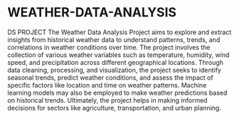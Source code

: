 # WEATHER-DATA-ANALYSIS
DS PROJECT
The Weather Data Analysis Project aims to explore and extract insights from historical weather data to understand patterns, trends, and correlations in weather conditions over time. The project involves the collection of various weather variables such as temperature, humidity, wind speed, and precipitation across different geographical locations. Through data cleaning, processing, and visualization, the project seeks to identify seasonal trends, predict weather conditions, and assess the impact of specific factors like location and time on weather patterns. Machine learning models may also be employed to make weather predictions based on historical trends. Ultimately, the project helps in making informed decisions for sectors like agriculture, transportation, and urban planning.
